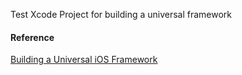 Test Xcode Project for building a universal framework

#### Reference
[Building a Universal iOS Framework](http://spin.atomicobject.com/2011/12/13/building-a-universal-framework-for-ios/)
